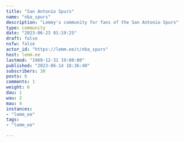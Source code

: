 ```yaml
---
title: "San Antonio Spurs" 
name: "nba_spurs"
description: "Lemmy's community for fans of the San Antonio Spurs"
type: community
date: "2023-06-23 01:19:25"
draft: false
nsfw: false
actor_id: "https://lemm.ee/c/nba_spurs"
host: lemm.ee
lastmod: "1969-12-31 19:00:00"
published: "2023-06-14 18:36:40"
subscribers: 30
posts: 6
comments: 1
weight: 6
dau: 1
wau: 2
mau: 4
instances:
- "lemm_ee"
tags: 
- "lemm_ee"

---
```

